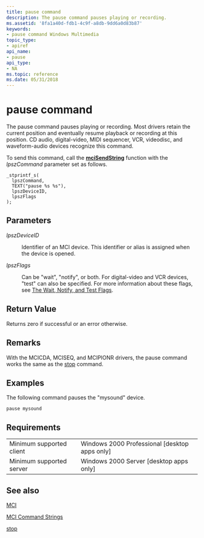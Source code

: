 ```yaml
---
title: pause command
description: The pause command pauses playing or recording.
ms.assetid: '8fa1a40d-fdb1-4c9f-a8db-9dd6a0d83b87'
keywords:
- pause command Windows Multimedia
topic_type:
- apiref
api_name:
- pause
api_type:
- NA
ms.topic: reference
ms.date: 05/31/2018
---
```


# pause command

The pause command pauses playing or recording. Most drivers retain the current position and eventually resume playback or recording at this position. CD audio, digital-video, MIDI sequencer, VCR, videodisc, and waveform-audio devices recognize this command.

To send this command, call the [**mciSendString**](https://msdn.microsoft.com/library/Dd757161(v=VS.85).aspx) function with the *lpszCommand* parameter set as follows.

``` syntax
_stprintf_s(
  lpszCommand, 
  TEXT("pause %s %s"), 
  lpszDeviceID, 
  lpszFlags
); 
```

## Parameters

<dl> <dt>

<span id="lpszDeviceID"></span><span id="lpszdeviceid"></span><span id="LPSZDEVICEID"></span>*lpszDeviceID*
</dt> <dd>

Identifier of an MCI device. This identifier or alias is assigned when the device is opened.

</dd> <dt>

<span id="lpszFlags"></span><span id="lpszflags"></span><span id="LPSZFLAGS"></span>*lpszFlags*
</dt> <dd>

Can be "wait", "notify", or both. For digital-video and VCR devices, "test" can also be specified. For more information about these flags, see [The Wait, Notify, and Test Flags](the-wait-notify-and-test-flags.md).

</dd> </dl>

## Return Value

Returns zero if successful or an error otherwise.

## Remarks

With the MCICDA, MCISEQ, and MCIPIONR drivers, the pause command works the same as the [stop](stop.md) command.

## Examples

The following command pauses the "mysound" device.

``` syntax
pause mysound
```

## Requirements



|                                     |                                                            |
|-------------------------------------|------------------------------------------------------------|
| Minimum supported client<br/> | Windows 2000 Professional \[desktop apps only\]<br/> |
| Minimum supported server<br/> | Windows 2000 Server \[desktop apps only\]<br/>       |



## See also

<dl> <dt>

[MCI](mci.md)
</dt> <dt>

[MCI Command Strings](mci-command-strings.md)
</dt> <dt>

[stop](stop.md)
</dt> </dl>

 

 





